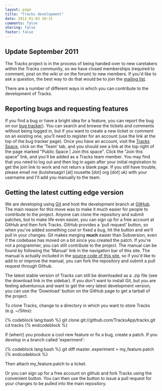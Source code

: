 ```yaml
---
layout: page
title: "Tracks development"
date: 2012-01-03 10:15
comments: false
sharing: false
footer: false
---
```


## Update September 2011

The Tracks project is in the process of being handed over to new caretakers within the Tracks community, so we have closed memberships (required to comment, post on the wiki or on the forum) to new members. If you'd like to ask a question, the best way to do that would be to join the [mailing list][1].

There are a number of different ways in which you can contribute to the development of Tracks.

## Reporting bugs and requesting features

If you find a bug or have a bright idea for a feature, you can report the bug on our [bug tracker][2]). You can search and browse the tickets and comments without being logged in, but if you want to create a new ticket or comment on an existing one, you'll need to register for an account (use the link at the top of the bug tracker page). Once you have an account, visit the [Tracks Space][2], click on the 'Team' tab, and you should see a link at the top right of the page marked "Public Space | Join this space". Click the "Join this space" link, and you'll be added as a Tracks team member. You may find that you need to log out and then log in again after your initial registration to get the join link to work and not return a blank page. If you still have trouble, please email me (butshesagirl [at] rousette [dot] org [dot] uk) with your username and I'll add you manually to the team.

## Getting the latest cutting edge version

We are developing using [Git][3] and host the development branch at [GitHub][4]. The main reason for this move was to make it much easier for people to contribute to the project. Anyone can clone the repository and submit patches, but to make life even easier, you can sign up for a free account at GitHub and then fork Tracks. GitHub provides a 'pull request' button, so when you've added something cool or fixed a bug, hit the button and we'll pull in your changes. Git makes merging **much** easier than Subversion, even if the codebase has moved on a bit since you created the patch. If you're not a programmer, you can still contribute to the project. The manual can be found by following the 'Manual' link in the navigation bar of this site. The manual is actually included in the [source code of this site][5], so if you'd like to add to or improve the manual, you can fork the repository and submit a pull request through Github.

The latest stable version of Tracks can still be downloaded as a .zip file (see the download link in the sidebar). If you don't want to install Git, but you are feeling adventurous and want to get the very latest development version, you can use the 'Download' button on the GitHub page to get a tarball of the project.

To clone Tracks, change to a directory in which you want to store Tracks (e.g. ~/Sites):

{% codeblock lang:bash %}
git clone git://github.com/TracksApp/tracks.git
cd tracks
{% endcodeblock %}

If (when!) you produce a cool new feature or fix a bug, create a patch. If you develop in a branch called 'experiment':

{% codeblock lang:bash %}
git diff master..experiment > my_feature.patch 
{% endcodeblock %}

Then attach my_feature.patch to a ticket.

Or you can sign up for a free account on github and fork Tracks using the convenient button. You can then use the button to issue a pull request for your changes to be pulled into the main repository.

[1]: http://lists.rousette.org.uk/mailman/listinfo/tracks-discuss
[2]: http://www.assembla.com/spaces/tracks-tickets/
[3]: http://git.or.cz/
[4]: http://github.com/TracksApp/tracks/
[5]: https://github.com/TracksApp/tracksapp.github.com
